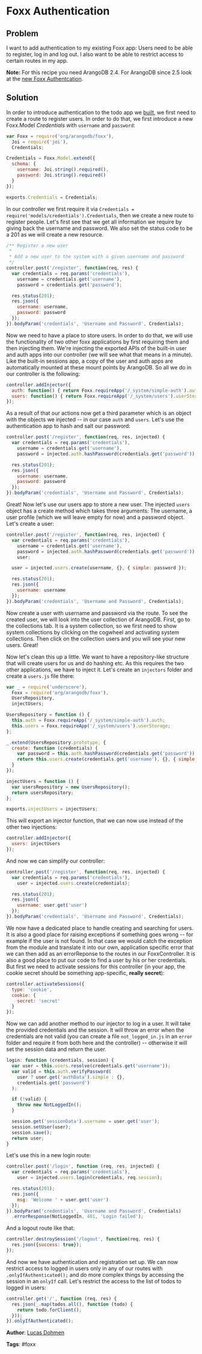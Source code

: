 # Foxx Authentication

## Problem

I want to add authentication to my existing Foxx app: Users need to be able to register, log in and log out. I also want to be able to restrict access to certain routes in my app.

**Note:** For this recipe you need ArangoDB 2.4. For ArangoDB since 2.5 look at the [new Foxx Authentcation](Auth.md).

## Solution

In order to introduce authentication to the todo app we [built](FirstSteps.md), we first need to create a route to register users. In order to do that, we first introduce a new Foxx.Model *Credentials* with `username` and `password`:

```js
var Foxx = require('org/arangodb/foxx'),
  Joi = require('joi'),
  Credentials;

Credentials = Foxx.Model.extend({
  schema: {
    username: Joi.string().required(),
    password: Joi.string().required()
  }
});

exports.Credentials = Credentials;
```

In our controller we first require it via `Credentials = require('models/credentials').Credentials`, then we create a new route to register people. Let's first see that we get all information we require by giving back the username and password. We also set the status code to be a 201 as we will create a new resource.

```js
/** Register a new user
 *
 * Add a new user to the system with a given username and password
 */
controller.post('/register', function(req, res) {
  var credentials = req.params('credentials'),
    username = credentials.get('username'),
    password = credentials.get('password');

  res.status(201);
  res.json({
    username: username,
    password: password
  });
}).bodyParam('credentials', 'Username and Password', Credentials);
```

Now we need to have a place to store users. In order to do that, we will use the functionality of two other foxx applications by first requiring them and then injecting them. We're injecting the exported APIs of the built-in user and auth apps into our controller (we will see what that means in a minute). Like the built-in sessions app, a copy of the user and auth apps are automatically mounted at these mount points by ArangoDB. So all we do in our controller is the following:

```js
controller.addInjector({
  auth: function() { return Foxx.requireApp('/_system/simple-auth').auth; },
  users: function() { return Foxx.requireApp('/_system/users').userStorage; }
});
```

As a result of that our actions now get a third parameter which is an object with the objects we injected -- in our case `auth` and `users`. Let's use the authentication app to hash and salt our password:

```js
controller.post('/register', function(req, res, injected) {
  var credentials = req.params('credentials'),
    username = credentials.get('username'),
    password = injected.auth.hashPassword(credentials.get('password'));

  res.status(201);
  res.json({
    username: username,
    password: password
  });
}).bodyParam('credentials', 'Username and Password', Credentials);
```

Great! Now let's use our users app to store a new user. The injected `users` object has a create method which takes three arguments: The username, a user profile (which we will leave empty for now) and a password object. Let's create a user:

```js
controller.post('/register', function(req, res, injected) {
  var credentials = req.params('credentials'),
    username = credentials.get('username'),
    password = injected.auth.hashPassword(credentials.get('password')),
    user;

  user = injected.users.create(username, {}, { simple: password });

  res.status(201);
  res.json({
    username: username
  });
}).bodyParam('credentials', 'Username and Password', Credentials);
```

Now create a user with username and password via the route. To see the created user, we will look into the user collection of ArangoDB. First, go to the collections tab. It is a system collection, so we first need to show system collections by clicking on the cogwheel and activating system collections. Then click on the collection users and you will see your new users. Great!

Now let's clean this up a little. We want to have a repository-like structure that will create users for us and do hashing etc. As this requires the two other applications, we have to inject it. Let's create an `injectors` folder and create a `users.js` file there:

```js
var _ = require('underscore'),
  Foxx = require('org/arangodb/foxx'),
  UsersRepository,
  injectUsers;

UsersRepository = function () {
  this.auth = Foxx.requireApp('/_system/simple-auth').auth;
  this.users = Foxx.requireApp('/_system/users').userStorage;
};

_.extend(UsersRepository.prototype, {
  create: function (credentials) {
    var password = this.auth.hashPassword(credentials.get('password'));
    return this.users.create(credentials.get('username'), {}, { simple: password });
  }
});

injectUsers = function () {
  var usersRepository = new UsersRepository();
  return usersRepository;
};

exports.injectUsers = injectUsers;
```

This will export an injector function, that we can now use instead of the other two injections:

```js
controller.addInjector({
  users: injectUsers
});
```

And now we can simplify our controller:

```js
controller.post('/register', function(req, res, injected) {
  var credentials = req.params('credentials'),
    user = injected.users.create(credentials);

  res.status(201);
  res.json({
    username: user.get('user')
  });
}).bodyParam('credentials', 'Username and Password', Credentials);
```

We now have a dedicated place to handle creating and searching for users. It is also a good place for raising exceptions if something goes wrong -- for example if the user is not found. In that case we would catch the exception from the module and translate it into our own, application specific error that we can then add as an errorReponse to the routes in our FoxxController. It is also a good place to put our code to find a user by his or her credentials. But first we need to activate sessions for this controller (in your app, the cookie secret should be something app-specific, **really secret**):

```js
controller.activateSessions({
  type: 'cookie',
  cookie: {
    secret: 'secret'
  }
});
```

Now we can add another method to our injector to log in a user. It will take the provided credentials and the session. It will throw an error when the credentials are not valid (you can create a file `not_logged_in.js` in an `error` folder and require it from both here and the controller) -- otherwise it will set the session data and return the user.

```js
login: function (credentials, session) {
  var user = this.users.resolve(credentials.get('username'));
  var valid = this.auth.verifyPassword(
    user ? user.get('authData').simple : {},
    credentials.get('password')
  );

  if (!valid) {
    throw new NotLoggedIn();
  }

  session.get('sessionData').username = user.get('user');
  session.setUser(user);
  session.save();
  return user;
}
```

Let's use this in a new login route:

```js
controller.post('/login', function (req, res, injected) {
  var credentials = req.params('credentials'),
    user = injected.users.login(credentials, req.session);

  res.status(201);
  res.json({
    msg: 'Welcome ' + user.get('user')
  });
}).bodyParam('credentials', 'Username and Password', Credentials)
  .errorResponse(NotLoggedIn, 401, 'Login failed');
```

And a logout route like that:

```js
controller.destroySession('/logout', function(req, res) {
  res.json({success: true});
});
```

And now we have authentication and registration set up. We can now restrict access to logged in users only in any of our routes with `.onlyIfAuthenticated();` and do more complex things by accessing the session in an `onlyIf` call. Let's restrict the access to the list of todos to logged in users:

```js
controller.get('/', function (req, res) {
  res.json(_.map(todos.all(), function (todo) {
    return todo.forClient();
  }));
}).onlyIfAuthenticated();
```

**Author**: [Lucas Dohmen](https://github.com/moonglum)

**Tags**: #foxx
